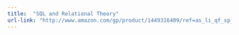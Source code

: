 ```yaml
---
title:  "SQL and Relational Theory"
url-link: "http://www.amazon.com/gp/product/1449316409/ref=as_li_qf_sp_asin_tl?ie=UTF8&tag=mypred-20&linkCode=as2&camp=1789&creative=9325&creativeASIN=1449316409"
---
```

